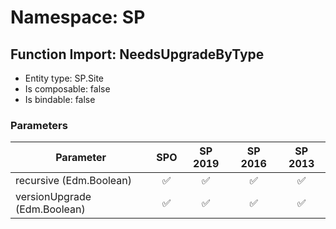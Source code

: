 # Namespace: SP

## Function Import: NeedsUpgradeByType

- Entity type: SP.Site
- Is composable: false
- Is bindable: false

### Parameters

Parameter | SPO | SP 2019 | SP 2016 | SP 2013
----------|:---:|:-------:|:-------:|:-------:
recursive (Edm.Boolean) | ✅ | ✅ | ✅ | ✅
versionUpgrade (Edm.Boolean) | ✅ | ✅ | ✅ | ✅